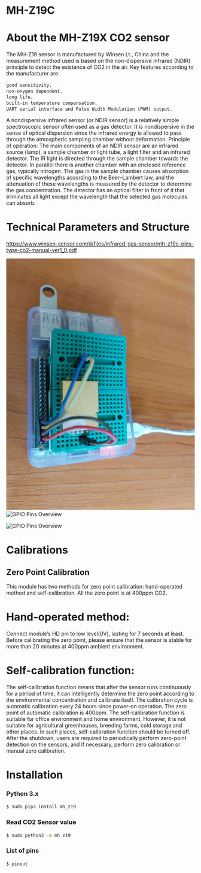 # MH-Z19C

# About the MH-Z19X CO2 sensor

The MH-Z19 sensor is manufactured by Winsen Lt., China and the measurement method used is based on the non-dispersive infrared (NDIR) principle to detect the existence of CO2 in the air.
Key features according to the manufacturer are:

    good sensitivity.
    non-oxygen dependent.
    long life.
    built-in temperature compensation.
    UART serial interface and Pulse Width Modulation (PWM) output.

A nondispersive infrared sensor (or NDIR sensor) is a relatively simple spectroscopic sensor often used as a gas detector. It is nondispersive in the sense of optical dispersion since the infrared energy is allowed to pass through the atmospheric sampling chamber without deformation.
Principle of operation:
The main components of an NDIR sensor are an infrared source (lamp), a sample chamber or light tube, a light filter and an infrared detector. The IR light is directed through the sample chamber towards the detector. In parallel there is another chamber with an enclosed reference gas, typically nitrogen. The gas in the sample chamber causes absorption of specific wavelengths according to the Beer–Lambert law, and the attenuation of these wavelengths is measured by the detector to determine the gas concentration. The detector has an optical filter in front of it that eliminates all light except the wavelength that the selected gas molecules can absorb.

# Technical Parameters and Structure

https://www.winsen-sensor.com/d/files/infrared-gas-sensor/mh-z19c-pins-type-co2-manual-ver1_0.pdf

![Raspberry Pi with mh-z19](assets/images/rpi_mhz19.jpg)
![GPIO Pins Overview](https://cdn.sparkfun.com/r/600-600/assets/learn_tutorials/1/5/9/5/GPIO.png)

![GPIO Pins Overview](https://www.circuits.dk/wp-content/uploads/2017/06/CO2-sensor-MH-Z19-pinout.jpg)

# Calibrations

## Zero Point Calibration

This module has two methods for zero point calibration: hand-operated method and self-calibration. All the zero
point is at 400ppm CO2.

# Hand-operated method:
Connect module’s HD pin to low level(0V), lasting for 7 seconds at least. Before calibrating the zero point, please
ensure that the sensor is stable for more than 20 minutes at 400ppm ambient environment.

# Self-calibration function:
The self-calibration function means that after the sensor runs continuously for a period of time, it can
intelligently determine the zero point according to the environmental concentration and calibrate itself. The
calibration cycle is automatic calibration every 24 hours since power-on operation. The zero point of automatic
calibration is 400ppm.
The self-calibration function is suitable for office environment and home environment. However, it is not suitable
for agricultural greenhouses, breeding farms, cold storage and other places. In such places, self-calibration
function should be turned off. After the shutdown, users are required to periodically perform zero-point
detection on the sensors, and if necessary, perform zero calibration or manual zero calibration.


# Installation

### Python 3.x
```bash
$ sudo pip3 install mh_z19
```
### Read CO2 Sensor value
```bash
$ sudo python3 -m mh_z19
```

### List of pins

```bash
$ pinout
```